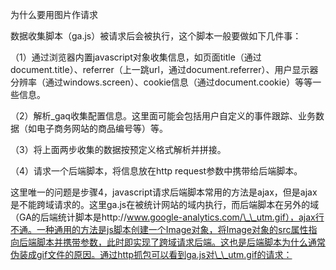 为什么要用图片作请求



数据收集脚本（ga.js）被请求后会被执行，这个脚本一般要做如下几件事：

（1）通过浏览器内置javascript对象收集信息，如页面title（通过document.title）、referrer（上一跳url，通过document.referrer）、用户显示器分辨率（通过windows.screen）、cookie信息（通过document.cookie）等等一些信息。

（2）解析\_gaq收集配置信息。这里面可能会包括用户自定义的事件跟踪、业务数据（如电子商务网站的商品编号等）等。

（3）将上面两步收集的数据按预定义格式解析并拼接。

（4）请求一个后端脚本，将信息放在http request参数中携带给后端脚本。

这里唯一的问题是步骤4，javascript请求后端脚本常用的方法是ajax，但是ajax是不能跨域请求的。这里ga.js在被统计网站的域内执行，而后端脚本在另外的域（GA的后端统计脚本是http://www.google-analytics.com/\_\_utm.gif），ajax行不通。一种通用的方法是js脚本创建一个Image对象，将Image对象的src属性指向后端脚本并携带参数，此时即实现了跨域请求后端。这也是后端脚本为什么通常伪装成gif文件的原因。通过http抓包可以看到ga.js对\_\_utm.gif的请求：


